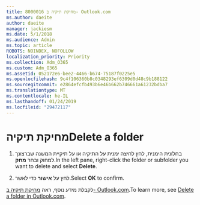 ```yaml
---
title: 8000016 מחיקת תיקיה ב- Outlook.com
ms.author: daeite
author: daeite
manager: jackiesm
ms.date: 5/1/2018
ms.audience: Admin
ms.topic: article
ROBOTS: NOINDEX, NOFOLLOW
localization_priority: Priority
ms.collection: Adm_O365
ms.custom: Adm_O365
ms.assetid: 052172e6-bee2-4466-b674-75187f0225e5
ms.openlocfilehash: 9c4f106360b8c0348293ef6309d0d48c9b188122
ms.sourcegitcommit: e2864efcfb493b6e46b662b746661a61232bdba7
ms.translationtype: MT
ms.contentlocale: he-IL
ms.lasthandoff: 01/24/2019
ms.locfileid: "29472117"
---
```

# <a name="delete-a-folder"></a><span data-ttu-id="88e01-102">מחיקת תיקיה</span><span class="sxs-lookup"><span data-stu-id="88e01-102">Delete a folder</span></span>

1. <span data-ttu-id="88e01-103">בחלונית הימנית, לחץ לחיצה ימנית על התיקיה או על תיקיית המשנה שברצונך למחוק ובחר **מחק**.</span><span class="sxs-lookup"><span data-stu-id="88e01-103">In the left pane, right-click the folder or subfolder you want to delete and select **Delete**.</span></span> 
    
2. <span data-ttu-id="88e01-104">לחץ על **אישור** כדי לאשר.</span><span class="sxs-lookup"><span data-stu-id="88e01-104">Select **OK** to confirm.</span></span> 
    
<span data-ttu-id="88e01-105">לקבלת מידע נוסף, ראה [מחיקת תיקיה ב- Outlook.com](https://go.microsoft.com/fwlink/p/?linkid=873134).</span><span class="sxs-lookup"><span data-stu-id="88e01-105">To learn more, see [Delete a folder in Outlook.com](https://go.microsoft.com/fwlink/p/?linkid=873134).</span></span>
  


